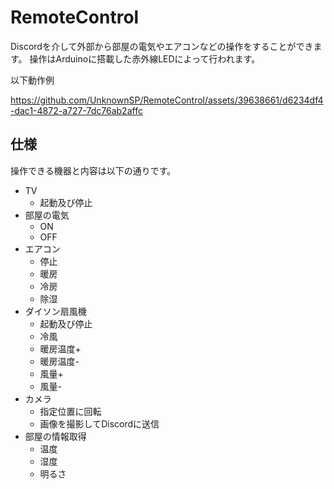 # RemoteControl
Discordを介して外部から部屋の電気やエアコンなどの操作をすることができます。
操作はArduinoに搭載した赤外線LEDによって行われます。

以下動作例

https://github.com/UnknownSP/RemoteControl/assets/39638661/d6234df4-dac1-4872-a727-7dc76ab2affc

## 仕様

操作できる機器と内容は以下の通りです。

- TV
  - 起動及び停止
- 部屋の電気
  - ON
  - OFF
- エアコン
  - 停止
  - 暖房
  - 冷房
  - 除湿
- ダイソン扇風機
  - 起動及び停止
  - 冷風
  - 暖房温度+
  - 暖房温度-
  - 風量+
  - 風量-
- カメラ
  - 指定位置に回転
  - 画像を撮影してDiscordに送信
- 部屋の情報取得
  - 温度
  - 湿度
  - 明るさ
